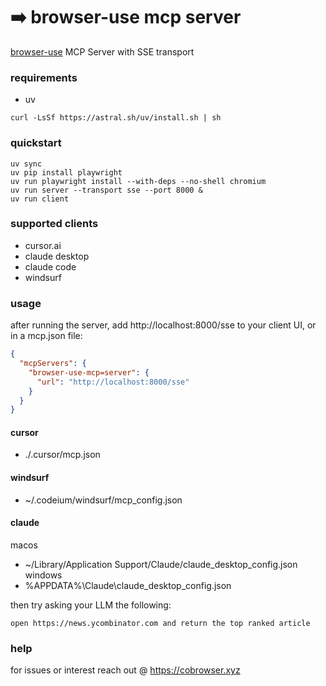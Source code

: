 # ➡️ browser-use mcp server 

[browser-use](https://github.com/browser-use/browser-use) MCP Server with SSE transport

### requirements

- uv

```
curl -LsSf https://astral.sh/uv/install.sh | sh
```

### quickstart

```
uv sync
uv pip install playwright
uv run playwright install --with-deps --no-shell chromium
uv run server --transport sse --port 8000 &
uv run client
```

### supported clients

- cursor.ai
- claude desktop
- claude code
- windsurf

### usage

after running the server, add http://localhost:8000/sse to your client UI, or in a mcp.json file:

```json
{
  "mcpServers": {
    "browser-use-mcp=server": {
      "url": "http://localhost:8000/sse"
    }
  }
}
```
#### cursor
- ./.cursor/mcp.json
#### windsurf
- ~/.codeium/windsurf/mcp_config.json
#### claude
macos
- ~/Library/Application Support/Claude/claude_desktop_config.json
windows
- %APPDATA%\Claude\claude_desktop_config.json


then try asking your LLM the following:

```open https://news.ycombinator.com and return the top ranked article```

### help

for issues or interest reach out @ https://cobrowser.xyz


